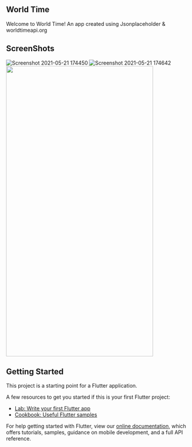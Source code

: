 ## World Time

Welcome to World Time! An app created using Jsonplaceholder & worldtimeapi.org


## ScreenShots

![Screenshot 2021-05-21 174450](https://user-images.githubusercontent.com/42904172/119135664-5756dc80-ba5c-11eb-90e7-03476999f33a.png)  ![Screenshot 2021-05-21 174642](https://user-images.githubusercontent.com/42904172/119135820-8d945c00-ba5c-11eb-98fb-b737c2e40306.png)
<img src="https://user-images.githubusercontent.com/42904172/119135820-8d945c00-ba5c-11eb-98fb-b737c2e40306.png" width="400" height="790">


## Getting Started

This project is a starting point for a Flutter application.

A few resources to get you started if this is your first Flutter project:

- [Lab: Write your first Flutter app](https://flutter.dev/docs/get-started/codelab)
- [Cookbook: Useful Flutter samples](https://flutter.dev/docs/cookbook)

For help getting started with Flutter, view our
[online documentation](https://flutter.dev/docs), which offers tutorials,
samples, guidance on mobile development, and a full API reference.
